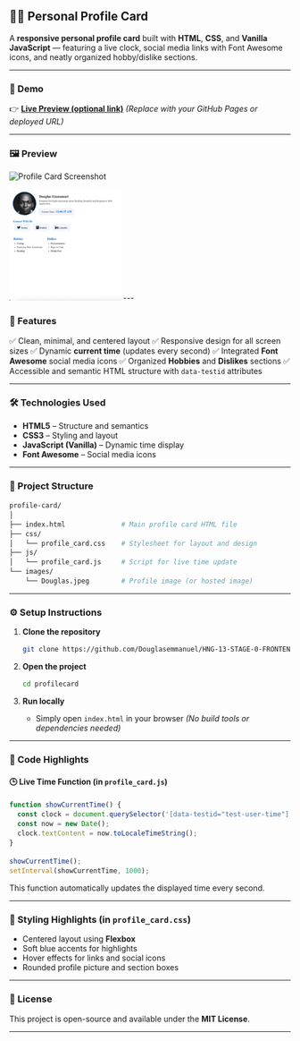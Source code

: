 

## 🧑‍💻 Personal Profile Card

A **responsive personal profile card** built with **HTML**, **CSS**, and **Vanilla JavaScript** — featuring a live clock, social media links with Font Awesome icons, and neatly organized hobby/dislike sections.

---

### 🚀 Demo

👉 **[Live Preview (optional link)](https://yourusername.github.io/profile-card/)**
*(Replace with your GitHub Pages or deployed URL)*

---

### 🖼️ Preview

![Profile Card Screenshot](https://res.cloudinary.com/douglasemmanuel/image/upload/v1760651793/Douglas_ieltev.jpg)

<img src="./images/profilecard.jpeg" alt="All Todos" width="200"/>
---

### 🧩 Features

✅ Clean, minimal, and centered layout
✅ Responsive design for all screen sizes
✅ Dynamic **current time** (updates every second)
✅ Integrated **Font Awesome** social media icons
✅ Organized **Hobbies** and **Dislikes** sections
✅ Accessible and semantic HTML structure with `data-testid` attributes

---

### 🛠️ Technologies Used

* **HTML5** – Structure and semantics
* **CSS3** – Styling and layout
* **JavaScript (Vanilla)** – Dynamic time display
* **Font Awesome** – Social media icons

---

### 📁 Project Structure

```bash
profile-card/
│
├── index.html              # Main profile card HTML file
├── css/
│   └── profile_card.css    # Stylesheet for layout and design
├── js/
│   └── profile_card.js     # Script for live time update
└── images/
    └── Douglas.jpeg        # Profile image (or hosted image)
```

---

### ⚙️ Setup Instructions

1. **Clone the repository**

   ```bash
   git clone https://github.com/Douglasemmanuel/HNG-13-STAGE-0-FRONTEND-DEVELOPMENT-TRACK.git
   ```

2. **Open the project**

   ```bash
   cd profilecard
   ```

3. **Run locally**

   * Simply open `index.html` in your browser
     *(No build tools or dependencies needed)*

---

### 🧠 Code Highlights

#### 🕒 Live Time Function (in `profile_card.js`)

```js
function showCurrentTime() {
  const clock = document.querySelector('[data-testid="test-user-time"]');
  const now = new Date();
  clock.textContent = now.toLocaleTimeString();
}

showCurrentTime();
setInterval(showCurrentTime, 1000);
```

This function automatically updates the displayed time every second.

---

### 💅 Styling Highlights (in `profile_card.css`)

* Centered layout using **Flexbox**
* Soft blue accents for highlights
* Hover effects for links and social icons
* Rounded profile picture and section boxes

---




### 🪪 License

This project is open-source and available under the **MIT License**.

---
